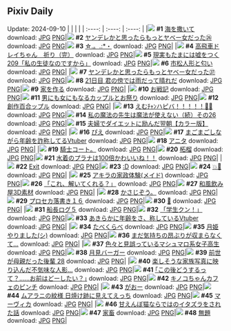 ## Pixiv Daily
Update: 2024-09-10
|      |      |      |
| :----: | :----: | :----: |
|![](https://pixiv.microyu.workers.dev/c/240x480/img-master/img/2024/09/08/00/00/21/122230395_p0_master1200.jpg) **#1** [海を撒いて](https://www.pixiv.net/artworks/122230395) download: [JPG](https://pixiv.microyu.workers.dev/img-original/img/2024/09/08/00/00/21/122230395_p0.jpg) [PNG](https://pixiv.microyu.workers.dev/img-original/img/2024/09/08/00/00/21/122230395_p0.png)|![](https://pixiv.microyu.workers.dev/c/240x480/img-master/img/2024/09/08/00/01/35/122230593_p0_master1200.jpg) **#2** [ヤンデレかと思ったらもっとヤベー女だった㉖](https://www.pixiv.net/artworks/122230593) download: [JPG](https://pixiv.microyu.workers.dev/img-original/img/2024/09/08/00/01/35/122230593_p0.jpg) [PNG](https://pixiv.microyu.workers.dev/img-original/img/2024/09/08/00/01/35/122230593_p0.png)|![](https://pixiv.microyu.workers.dev/c/240x480/img-master/img/2024/09/08/16/47/07/122250185_p0_master1200.jpg) **#3** [☆.。.:*・](https://www.pixiv.net/artworks/122250185) download: [JPG](https://pixiv.microyu.workers.dev/img-original/img/2024/09/08/16/47/07/122250185_p0.jpg) [PNG](https://pixiv.microyu.workers.dev/img-original/img/2024/09/08/16/47/07/122250185_p0.png)|
|![](https://pixiv.microyu.workers.dev/c/240x480/img-master/img/2024/09/08/17/22/57/122251168_p0_master1200.jpg) **#4** [高飛車ドレイちゃん　祈り（完）](https://www.pixiv.net/artworks/122251168) download: [JPG](https://pixiv.microyu.workers.dev/img-original/img/2024/09/08/17/22/57/122251168_p0.jpg) [PNG](https://pixiv.microyu.workers.dev/img-original/img/2024/09/08/17/22/57/122251168_p0.png)|![](https://pixiv.microyu.workers.dev/c/240x480/img-master/img/2024/09/08/18/00/08/122252188_p0_master1200.jpg) **#5** [現実もたまには嘘をつく209「私の生徒なのですから」](https://www.pixiv.net/artworks/122252188) download: [JPG](https://pixiv.microyu.workers.dev/img-original/img/2024/09/08/18/00/08/122252188_p0.jpg) [PNG](https://pixiv.microyu.workers.dev/img-original/img/2024/09/08/18/00/08/122252188_p0.png)|![](https://pixiv.microyu.workers.dev/c/240x480/img-master/img/2024/09/08/18/37/27/122253437_p0_master1200.jpg) **#6** [市松人形と匂い](https://www.pixiv.net/artworks/122253437) download: [JPG](https://pixiv.microyu.workers.dev/img-original/img/2024/09/08/18/37/27/122253437_p0.jpg) [PNG](https://pixiv.microyu.workers.dev/img-original/img/2024/09/08/18/37/27/122253437_p0.png)|
|![](https://pixiv.microyu.workers.dev/c/240x480/img-master/img/2024/09/09/10/57/50/122276472_p0_master1200.jpg) **#7** [ヤンデレかと思ったらもっとヤベー女だった㉗](https://www.pixiv.net/artworks/122276472) download: [JPG](https://pixiv.microyu.workers.dev/img-original/img/2024/09/09/10/57/50/122276472_p0.jpg) [PNG](https://pixiv.microyu.workers.dev/img-original/img/2024/09/09/10/57/50/122276472_p0.png)|![](https://pixiv.microyu.workers.dev/c/240x480/img-master/img/2024/09/08/06/21/55/122237804_p0_master1200.jpg) **#8** [21日目 君の傍では雨だって晴れだ](https://www.pixiv.net/artworks/122237804) download: [JPG](https://pixiv.microyu.workers.dev/img-original/img/2024/09/08/06/21/55/122237804_p0.jpg) [PNG](https://pixiv.microyu.workers.dev/img-original/img/2024/09/08/06/21/55/122237804_p0.png)|![](https://pixiv.microyu.workers.dev/c/240x480/img-master/img/2024/09/09/07/30/01/122273743_p0_master1200.jpg) **#9** [家を作る](https://www.pixiv.net/artworks/122273743) download: [JPG](https://pixiv.microyu.workers.dev/img-original/img/2024/09/09/07/30/01/122273743_p0.jpg) [PNG](https://pixiv.microyu.workers.dev/img-original/img/2024/09/09/07/30/01/122273743_p0.png)|
|![](https://pixiv.microyu.workers.dev/c/240x480/img-master/img/2024/09/08/22/58/39/122262842_p0_master1200.jpg) **#10** [お戦記](https://www.pixiv.net/artworks/122262842) download: [JPG](https://pixiv.microyu.workers.dev/img-original/img/2024/09/08/22/58/39/122262842_p0.jpg) [PNG](https://pixiv.microyu.workers.dev/img-original/img/2024/09/08/22/58/39/122262842_p0.png)|![](https://pixiv.microyu.workers.dev/c/240x480/img-master/img/2024/09/08/00/01/30/122230580_p0_master1200.jpg) **#11** [男にも女にもなるカップルとお祭り](https://www.pixiv.net/artworks/122230580) download: [JPG](https://pixiv.microyu.workers.dev/img-original/img/2024/09/08/00/01/30/122230580_p0.jpg) [PNG](https://pixiv.microyu.workers.dev/img-original/img/2024/09/08/00/01/30/122230580_p0.png)|![](https://pixiv.microyu.workers.dev/c/240x480/img-master/img/2024/09/08/00/07/38/122230963_p0_master1200.jpg) **#12** [創作百合ップル](https://www.pixiv.net/artworks/122230963) download: [JPG](https://pixiv.microyu.workers.dev/img-original/img/2024/09/08/00/07/38/122230963_p0.jpg) [PNG](https://pixiv.microyu.workers.dev/img-original/img/2024/09/08/00/07/38/122230963_p0.png)|
|![](https://pixiv.microyu.workers.dev/c/240x480/img-master/img/2024/09/09/00/00/02/122265156_p0_master1200.jpg) **#13** [えむﾁｬﾝハピバ！！！！！🎂🎉](https://www.pixiv.net/artworks/122265156) download: [JPG](https://pixiv.microyu.workers.dev/img-original/img/2024/09/09/00/00/02/122265156_p0.jpg) [PNG](https://pixiv.microyu.workers.dev/img-original/img/2024/09/09/00/00/02/122265156_p0.png)|![](https://pixiv.microyu.workers.dev/c/240x480/img-master/img/2024/09/08/00/02/29/122230675_p0_master1200.jpg) **#14** [私の魔法の先生は魔法が使えない（続）その26](https://www.pixiv.net/artworks/122230675) download: [JPG](https://pixiv.microyu.workers.dev/img-original/img/2024/09/08/00/02/29/122230675_p0.jpg) [PNG](https://pixiv.microyu.workers.dev/img-original/img/2024/09/08/00/02/29/122230675_p0.png)|![](https://pixiv.microyu.workers.dev/c/240x480/img-master/img/2024/09/08/00/04/16/122230802_p0_master1200.jpg) **#15** [夫婦でダイエットに励んだ翌朝【カラー版】](https://www.pixiv.net/artworks/122230802) download: [JPG](https://pixiv.microyu.workers.dev/img-original/img/2024/09/08/00/04/16/122230802_p0.jpg) [PNG](https://pixiv.microyu.workers.dev/img-original/img/2024/09/08/00/04/16/122230802_p0.png)|
|![](https://pixiv.microyu.workers.dev/c/240x480/img-master/img/2024/09/08/16/35/24/122249898_p0_master1200.jpg) **#16** [ぴえ](https://www.pixiv.net/artworks/122249898) download: [JPG](https://pixiv.microyu.workers.dev/img-original/img/2024/09/08/16/35/24/122249898_p0.jpg) [PNG](https://pixiv.microyu.workers.dev/img-original/img/2024/09/08/16/35/24/122249898_p0.png)|![](https://pixiv.microyu.workers.dev/c/240x480/img-master/img/2024/09/08/20/04/20/122256220_p0_master1200.jpg) **#17** [まごまごしながら年齢を詐称してるVtuber](https://www.pixiv.net/artworks/122256220) download: [JPG](https://pixiv.microyu.workers.dev/img-original/img/2024/09/08/20/04/20/122256220_p0.jpg) [PNG](https://pixiv.microyu.workers.dev/img-original/img/2024/09/08/20/04/20/122256220_p0.png)|![](https://pixiv.microyu.workers.dev/c/240x480/img-master/img/2024/09/09/00/01/46/122265452_p0_master1200.jpg) **#18** [アニタ](https://www.pixiv.net/artworks/122265452) download: [JPG](https://pixiv.microyu.workers.dev/img-original/img/2024/09/09/00/01/46/122265452_p0.jpg) [PNG](https://pixiv.microyu.workers.dev/img-original/img/2024/09/09/00/01/46/122265452_p0.png)|
|![](https://pixiv.microyu.workers.dev/c/240x480/img-master/img/2024/09/08/12/15/11/122243969_p0_master1200.jpg) **#19** [騎士コート。](https://www.pixiv.net/artworks/122243969) download: [JPG](https://pixiv.microyu.workers.dev/img-original/img/2024/09/08/12/15/11/122243969_p0.jpg) [PNG](https://pixiv.microyu.workers.dev/img-original/img/2024/09/08/12/15/11/122243969_p0.png)|![](https://pixiv.microyu.workers.dev/c/240x480/img-master/img/2024/09/08/00/00/42/122230468_p0_master1200.jpg) **#20** [柘榴](https://www.pixiv.net/artworks/122230468) download: [JPG](https://pixiv.microyu.workers.dev/img-original/img/2024/09/08/00/00/42/122230468_p0.jpg) [PNG](https://pixiv.microyu.workers.dev/img-original/img/2024/09/08/00/00/42/122230468_p0.png)|![](https://pixiv.microyu.workers.dev/c/240x480/img-master/img/2024/09/08/08/00/09/122239146_p0_master1200.jpg) **#21** [水着のプラナは100倍かわいいね！！](https://www.pixiv.net/artworks/122239146) download: [JPG](https://pixiv.microyu.workers.dev/img-original/img/2024/09/08/08/00/09/122239146_p0.jpg) [PNG](https://pixiv.microyu.workers.dev/img-original/img/2024/09/08/08/00/09/122239146_p0.png)|
|![](https://pixiv.microyu.workers.dev/c/240x480/img-master/img/2024/09/08/00/22/39/122231494_p0_master1200.jpg) **#22** [Exit](https://www.pixiv.net/artworks/122231494) download: [JPG](https://pixiv.microyu.workers.dev/img-original/img/2024/09/08/00/22/39/122231494_p0.jpg) [PNG](https://pixiv.microyu.workers.dev/img-original/img/2024/09/08/00/22/39/122231494_p0.png)|![](https://pixiv.microyu.workers.dev/c/240x480/img-master/img/2024/09/08/14/04/25/122246381_p0_master1200.jpg) **#23** [:D](https://www.pixiv.net/artworks/122246381) download: [JPG](https://pixiv.microyu.workers.dev/img-original/img/2024/09/08/14/04/25/122246381_p0.jpg) [PNG](https://pixiv.microyu.workers.dev/img-original/img/2024/09/08/14/04/25/122246381_p0.png)|![](https://pixiv.microyu.workers.dev/c/240x480/img-master/img/2024/09/09/20/28/47/122287534_p0_master1200.jpg) **#24** [💥👊](https://www.pixiv.net/artworks/122287534) download: [JPG](https://pixiv.microyu.workers.dev/img-original/img/2024/09/09/20/28/47/122287534_p0.jpg) [PNG](https://pixiv.microyu.workers.dev/img-original/img/2024/09/09/20/28/47/122287534_p0.png)|
|![](https://pixiv.microyu.workers.dev/c/240x480/img-master/img/2024/09/08/02/09/26/122234341_p0_master1200.jpg) **#25** [アキラの家政体験(メイド)](https://www.pixiv.net/artworks/122234341) download: [JPG](https://pixiv.microyu.workers.dev/img-original/img/2024/09/08/02/09/26/122234341_p0.jpg) [PNG](https://pixiv.microyu.workers.dev/img-original/img/2024/09/08/02/09/26/122234341_p0.png)|![](https://pixiv.microyu.workers.dev/c/240x480/img-master/img/2024/09/08/00/11/22/122231119_p0_master1200.jpg) **#26** [「これ、解いてくれる？」](https://www.pixiv.net/artworks/122231119) download: [JPG](https://pixiv.microyu.workers.dev/img-original/img/2024/09/08/00/11/22/122231119_p0.jpg) [PNG](https://pixiv.microyu.workers.dev/img-original/img/2024/09/08/00/11/22/122231119_p0.png)|![](https://pixiv.microyu.workers.dev/c/240x480/img-master/img/2024/09/08/06/00/27/122237551_p0_master1200.jpg) **#27** [和風飲み屋3D素材](https://www.pixiv.net/artworks/122237551) download: [JPG](https://pixiv.microyu.workers.dev/img-original/img/2024/09/08/06/00/27/122237551_p0.jpg) [PNG](https://pixiv.microyu.workers.dev/img-original/img/2024/09/08/06/00/27/122237551_p0.png)|
|![](https://pixiv.microyu.workers.dev/c/240x480/img-master/img/2024/09/08/18/31/13/122253261_p0_master1200.jpg) **#28** [かさじぞう。](https://www.pixiv.net/artworks/122253261) download: [JPG](https://pixiv.microyu.workers.dev/img-original/img/2024/09/08/18/31/13/122253261_p0.jpg) [PNG](https://pixiv.microyu.workers.dev/img-original/img/2024/09/08/18/31/13/122253261_p0.png)|![](https://pixiv.microyu.workers.dev/c/240x480/img-master/img/2024/09/08/01/46/35/122233819_p0_master1200.jpg) **#29** [プロセカ落書き１６](https://www.pixiv.net/artworks/122233819) download: [JPG](https://pixiv.microyu.workers.dev/img-original/img/2024/09/08/01/46/35/122233819_p0.jpg) [PNG](https://pixiv.microyu.workers.dev/img-original/img/2024/09/08/01/46/35/122233819_p0.png)|![](https://pixiv.microyu.workers.dev/c/240x480/img-master/img/2024/09/08/02/02/45/122234208_p0_master1200.jpg) **#30** [👟](https://www.pixiv.net/artworks/122234208) download: [JPG](https://pixiv.microyu.workers.dev/img-original/img/2024/09/08/02/02/45/122234208_p0.jpg) [PNG](https://pixiv.microyu.workers.dev/img-original/img/2024/09/08/02/02/45/122234208_p0.png)|
|![](https://pixiv.microyu.workers.dev/c/240x480/img-master/img/2024/09/09/05/28/33/122272133_p0_master1200.jpg) **#31** [船長ログ５](https://www.pixiv.net/artworks/122272133) download: [JPG](https://pixiv.microyu.workers.dev/img-original/img/2024/09/09/05/28/33/122272133_p0.jpg) [PNG](https://pixiv.microyu.workers.dev/img-original/img/2024/09/09/05/28/33/122272133_p0.png)|![](https://pixiv.microyu.workers.dev/c/240x480/img-master/img/2024/09/08/01/15/51/122233085_p0_master1200.jpg) **#32** [「学生クン！」](https://www.pixiv.net/artworks/122233085) download: [JPG](https://pixiv.microyu.workers.dev/img-original/img/2024/09/08/01/15/51/122233085_p0.jpg) [PNG](https://pixiv.microyu.workers.dev/img-original/img/2024/09/08/01/15/51/122233085_p0.png)|![](https://pixiv.microyu.workers.dev/c/240x480/img-master/img/2024/09/09/21/03/52/122288746_p0_master1200.jpg) **#33** [あきらかに年齢をさ、称しているVtuber](https://www.pixiv.net/artworks/122288746) download: [JPG](https://pixiv.microyu.workers.dev/img-original/img/2024/09/09/21/03/52/122288746_p0.jpg) [PNG](https://pixiv.microyu.workers.dev/img-original/img/2024/09/09/21/03/52/122288746_p0.png)|
|![](https://pixiv.microyu.workers.dev/c/240x480/img-master/img/2024/09/08/00/03/21/122230738_p0_master1200.jpg) **#34** [たべくらべ](https://www.pixiv.net/artworks/122230738) download: [JPG](https://pixiv.microyu.workers.dev/img-original/img/2024/09/08/00/03/21/122230738_p0.jpg) [PNG](https://pixiv.microyu.workers.dev/img-original/img/2024/09/08/00/03/21/122230738_p0.png)|![](https://pixiv.microyu.workers.dev/c/240x480/img-master/img/2024/09/08/05/17/43/122237042_p0_master1200.jpg) **#35** [月姫やりました(シ)](https://www.pixiv.net/artworks/122237042) download: [JPG](https://pixiv.microyu.workers.dev/img-original/img/2024/09/08/05/17/43/122237042_p0.jpg) [PNG](https://pixiv.microyu.workers.dev/img-original/img/2024/09/08/05/17/43/122237042_p0.png)|![](https://pixiv.microyu.workers.dev/c/240x480/img-master/img/2024/09/08/00/01/13/122230545_p0_master1200.jpg) **#36** [まだ気持ちの昂ぶりが収まらなくて…](https://www.pixiv.net/artworks/122230545) download: [JPG](https://pixiv.microyu.workers.dev/img-original/img/2024/09/08/00/01/13/122230545_p0.jpg) [PNG](https://pixiv.microyu.workers.dev/img-original/img/2024/09/08/00/01/13/122230545_p0.png)|
|![](https://pixiv.microyu.workers.dev/c/240x480/img-master/img/2024/09/08/17/00/01/122250519_p0_master1200.jpg) **#37** [色々と見誤っているマシュマロ系女子高生](https://www.pixiv.net/artworks/122250519) download: [JPG](https://pixiv.microyu.workers.dev/img-original/img/2024/09/08/17/00/01/122250519_p0.jpg) [PNG](https://pixiv.microyu.workers.dev/img-original/img/2024/09/08/17/00/01/122250519_p0.png)|![](https://pixiv.microyu.workers.dev/c/240x480/img-master/img/2024/09/08/22/51/51/122262609_p0_master1200.jpg) **#38** [月見バーガー](https://www.pixiv.net/artworks/122262609) download: [JPG](https://pixiv.microyu.workers.dev/img-original/img/2024/09/08/22/51/51/122262609_p0.jpg) [PNG](https://pixiv.microyu.workers.dev/img-original/img/2024/09/08/22/51/51/122262609_p0.png)|![](https://pixiv.microyu.workers.dev/c/240x480/img-master/img/2024/09/08/03/14/37/122235474_p0_master1200.jpg) **#39** [前世が母親だった後輩 28](https://www.pixiv.net/artworks/122235474) download: [JPG](https://pixiv.microyu.workers.dev/img-original/img/2024/09/08/03/14/37/122235474_p0.jpg) [PNG](https://pixiv.microyu.workers.dev/img-original/img/2024/09/08/03/14/37/122235474_p0.png)|
|![](https://pixiv.microyu.workers.dev/c/240x480/img-master/img/2024/09/09/13/01/00/122278454_p0_master1200.jpg) **#40** [楽しそうな家族写真に映り込んだ不気味な人影…](https://www.pixiv.net/artworks/122278454) download: [JPG](https://pixiv.microyu.workers.dev/img-original/img/2024/09/09/13/01/00/122278454_p0.jpg) [PNG](https://pixiv.microyu.workers.dev/img-original/img/2024/09/09/13/01/00/122278454_p0.png)|![](https://pixiv.microyu.workers.dev/c/240x480/img-master/img/2024/09/09/17/08/59/122282437_p0_master1200.jpg) **#41** [｢この後どうするって？……お前はどーしたい？｣](https://www.pixiv.net/artworks/122282437) download: [JPG](https://pixiv.microyu.workers.dev/img-original/img/2024/09/09/17/08/59/122282437_p0.jpg) [PNG](https://pixiv.microyu.workers.dev/img-original/img/2024/09/09/17/08/59/122282437_p0.png)|![](https://pixiv.microyu.workers.dev/c/240x480/img-master/img/2024/09/09/12/07/42/122277630_p0_master1200.jpg) **#42** [キノコちゃんカフェのピンチ](https://www.pixiv.net/artworks/122277630) download: [JPG](https://pixiv.microyu.workers.dev/img-original/img/2024/09/09/12/07/42/122277630_p0.jpg) [PNG](https://pixiv.microyu.workers.dev/img-original/img/2024/09/09/12/07/42/122277630_p0.png)|
|![](https://pixiv.microyu.workers.dev/c/240x480/img-master/img/2024/09/08/12/14/00/122244040_p0_master1200.jpg) **#43** [がおー](https://www.pixiv.net/artworks/122244040) download: [JPG](https://pixiv.microyu.workers.dev/img-original/img/2024/09/08/12/14/00/122244040_p0.jpg) [PNG](https://pixiv.microyu.workers.dev/img-original/img/2024/09/08/12/14/00/122244040_p0.png)|![](https://pixiv.microyu.workers.dev/c/240x480/img-master/img/2024/09/08/00/00/56/122230506_p0_master1200.jpg) **#44** [ムアラニの紋様 日焼け跡に見えてえっち](https://www.pixiv.net/artworks/122230506) download: [JPG](https://pixiv.microyu.workers.dev/img-original/img/2024/09/08/00/00/56/122230506_p0.jpg) [PNG](https://pixiv.microyu.workers.dev/img-original/img/2024/09/08/00/00/56/122230506_p0.png)|![](https://pixiv.microyu.workers.dev/c/240x480/img-master/img/2024/09/09/00/02/46/122265555_p0_master1200.jpg) **#45** [マーヴィカ](https://www.pixiv.net/artworks/122265555) download: [JPG](https://pixiv.microyu.workers.dev/img-original/img/2024/09/09/00/02/46/122265555_p0.jpg) [PNG](https://pixiv.microyu.workers.dev/img-original/img/2024/09/09/00/02/46/122265555_p0.png)|
|![](https://pixiv.microyu.workers.dev/c/240x480/img-master/img/2024/09/09/21/19/08/122289249_p0_master1200.jpg) **#46** [甘えんぼ猫ならではのイタズラをされた話](https://www.pixiv.net/artworks/122289249) download: [JPG](https://pixiv.microyu.workers.dev/img-original/img/2024/09/09/21/19/08/122289249_p0.jpg) [PNG](https://pixiv.microyu.workers.dev/img-original/img/2024/09/09/21/19/08/122289249_p0.png)|![](https://pixiv.microyu.workers.dev/c/240x480/img-master/img/2024/09/09/10/43/18/122276273_p0_master1200.jpg) **#47** [家畜](https://www.pixiv.net/artworks/122276273) download: [JPG](https://pixiv.microyu.workers.dev/img-original/img/2024/09/09/10/43/18/122276273_p0.jpg) [PNG](https://pixiv.microyu.workers.dev/img-original/img/2024/09/09/10/43/18/122276273_p0.png)|![](https://pixiv.microyu.workers.dev/c/240x480/img-master/img/2024/09/08/00/28/20/122231666_p0_master1200.jpg) **#48** [無題](https://www.pixiv.net/artworks/122231666) download: [JPG](https://pixiv.microyu.workers.dev/img-original/img/2024/09/08/00/28/20/122231666_p0.jpg) [PNG](https://pixiv.microyu.workers.dev/img-original/img/2024/09/08/00/28/20/122231666_p0.png)|
